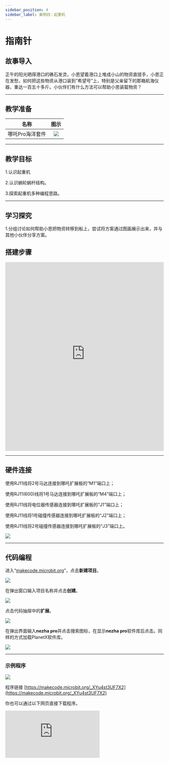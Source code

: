 ```yaml
---
sidebar_position: 4
sidebar_label: 案例四：起重机
---
```


# 指南针
## 故事导入
正午的阳光晒得港口的礁石发烫，小恩望着港口上堆成小山的物资直搓手，小恩正在发愁，如何把这些物资从港口装到“希望号”上，特别是父亲留下的那箱航海仪器，重达一百五十多斤。小伙伴们有什么方法可以帮助小恩装载物资？

--- 

## 教学准备

|     名称     |            图示            |
| :----------: | :--------------------------: |
|   哪吒Pro海洋套件  |   ![](https://wiki-media-ef.oss-cn-hongkong.aliyuncs.com/docs/microbit/building-blocks/nezha-pro-ocean-kit/nezha-pro-ocean-kit-products-introduction-002.png.png)  |

--- 
## 教学目标 
1.认识起重机 

2.认识蜗轮蜗杆结构。

3.探索起重机多种编程思路。

--- 

## 学习探究

1.分组讨论如何帮助小恩把物资转移到船上，尝试将方案通过图画展示出来，并与其他小伙伴分享方案。


## 搭建步骤

<embed src="https://wiki-media-ef.oss-cn-hongkong.aliyuncs.com/docs/microbit/building-blocks/nezha-pro-ocean-kit/setup-diagram/case04/nezha-pro-ocean-kit-step-04-1.png.pdf" type="application/pdf" width="100%" height="600px" />

--- 

## 硬件连接

使用RJ11线将2号马达连接到哪吒扩展板的“M1”端口上；

使用RJ11(600)线将1号马达连接到哪吒扩展板的“M4”端口上；

使用RJ11线将电位器传感器连接到哪吒扩展板的“J1”端口上；

使用RJ11线将1号碰撞传感器连接到哪吒扩展板的“J2”端口上；

使用RJ11线将2号碰撞传感器连接到哪吒扩展板的“J3”端口上。


 ![](https://wiki-media-ef.oss-cn-hongkong.aliyuncs.com/docs/microbit/building-blocks/nezha-pro-ocean-kit/setup-diagram/case03/nezha-pro-ocean-kit-step-03-3.png.png)

--- 
## 代码编程

进入“[makecode.microbit.org](https://makecode.microbit.org)”，点击**新建项目**。

![](https://wiki-media-ef.oss-cn-hongkong.aliyuncs.com/docs/microbit/building-blocks/microbit-space-science-kit/images/microbit-space-science-kit-case01-07.png)

在弹出窗口输入项目名称并点击**创建**。

![](https://wiki-media-ef.oss-cn-hongkong.aliyuncs.com/docs/microbit/building-blocks/microbit-space-science-kit/images/microbit-space-science-kit-case01-11.png)

点击代码抽屉中的**扩展**。

![](https://wiki-media-ef.oss-cn-hongkong.aliyuncs.com/docs/microbit/building-blocks/microbit-space-science-kit/images/microbit-space-science-kit-case01-09.png)

在弹出界面输入**nezha pro**并点击搜索图标，在显示**nezha pro**软件库后点击。同样的方式加载PlanetX软件库。

![](https://wiki-media-ef.oss-cn-hongkong.aliyuncs.com/docs/microbit/building-blocks/microbit-space-science-kit/images/microbit-space-science-kit-case01-10.png)

---
### 示例程序

![](https://wiki-media-ef.oss-cn-hongkong.aliyuncs.com/docs/microbit/building-blocks/nezha-pro-ocean-kit/setup-diagram/case04/nezha-pro-ocean-kit-step-04-2.png.png)

程序链接
[https://makecode.microbit.org/_XYu4st3UF7X2](https://makecode.microbit.org/_XYu4st3UF7X2)

你也可以通过以下网页直接下载程序。

<div
    style={{
        position: 'relative',
        paddingBottom: '60%',
        overflow: 'hidden',
    }}
>
    <iframe
        src="https://makecode.microbit.org/_XYu4st3UF7X2"
        frameborder="0"
        sandbox="allow-popups allow-forms allow-scripts allow-same-origin"
        style={{
            position: 'absolute',
            width: '100%',
            height: '100%',
        }}
    />
</div>

---
### 下载程序

使用 USB 线连接 PC 和 micro:bit V2。

![](https://wiki-media-ef.oss-cn-hongkong.aliyuncs.com/docs/microbit/building-blocks/microbit-space-science-kit/images/microbit-space-science-kit-manual03.gif)

连接成功后，电脑上会识别出一个名为 MICROBIT 的盘符。

![](https://wiki-media-ef.oss-cn-hongkong.aliyuncs.com/docs/microbit/building-blocks/microbit-space-science-kit/images/microbit-space-science-kit-manual06.png)

点击左下角的![](https://wiki-media-ef.oss-cn-hongkong.aliyuncs.com/docs/microbit/building-blocks/microbit-space-science-kit/images/microbit-space-science-kit-manual07.png)，选择**Connect Device**。

![](https://wiki-media-ef.oss-cn-hongkong.aliyuncs.com/docs/microbit/building-blocks/microbit-space-science-kit/images/microbit-space-science-kit-manual11.png)

点击![](https://wiki-media-ef.oss-cn-hongkong.aliyuncs.com/docs/microbit/building-blocks/microbit-space-science-kit/images/microbit-space-science-kit-manual08.png)。

![](https://wiki-media-ef.oss-cn-hongkong.aliyuncs.com/docs/microbit/building-blocks/microbit-space-science-kit/images/microbit-space-science-kit-manual12.png)

点击![](https://wiki-media-ef.oss-cn-hongkong.aliyuncs.com/docs/microbit/building-blocks/microbit-space-science-kit/images/microbit-space-science-kit-manual09.png)。

![](https://wiki-media-ef.oss-cn-hongkong.aliyuncs.com/docs/microbit/building-blocks/microbit-space-science-kit/images/microbit-space-science-kit-manual13.png)

在弹出窗口选择 **BBC micro:bit CMSIS-DAP**，然后选择**连接**，至此，我们的 micro:bit 就已经连接成功。

![](https://wiki-media-ef.oss-cn-hongkong.aliyuncs.com/docs/microbit/building-blocks/microbit-space-science-kit/images/microbit-space-science-kit-manual14.png)

点击**下载程序**

![](https://wiki-media-ef.oss-cn-hongkong.aliyuncs.com/docs/microbit/building-blocks/microbit-space-science-kit/images/microbit-space-science-kit-manual10.png)

---
## 案例演示

当电位器传感器的反馈数值低于300时，2号电机将以100%的速度启动转动；

当反馈数值高于700时，2号电机将以-100%的速度启动转动；

若数值介于两者之间，则2号电机停止。

若“J2”端口的碰撞传感器被按下，1号电机将以100%的速度启动转动；

若“J3”端口的碰撞传感器被按下，1号电机将以-100%的速度启动转动。

在其他情况下，1号电机将停止。


**图片**

---
## 扩展知识

### 起重机：从古代到现代的技术演进
#### 一、古代起重工具的起源（公元前 — 中世纪）

**人力与畜力驱动的雏形** 

1.杠杆与滑轮系统：公元前 3 世纪，古希腊学者阿基米德提出杠杆原理，古埃及人利用杠杆搬运金字塔石材；同时期，中国战国时期出现辘轳（滑轮组雏形），用于提水和重物运输。

2.罗马 “Polyspaston” 起重机：公元 1 世纪，罗马人发明由人力或畜力驱动的多滑轮起重机（Polyspaston），通过绳索和绞盘提升重物，常用于建筑施工（如斗兽场建设）。

**质结构与动力局限** 

1.起重工具以木材为主要材料，载重通常不超过 10 吨，依赖人力或畜力驱动，效率低且适用场景有限。

####  二、工业革命时期的机械化突破（18—19 世纪）

**蒸汽动力的应用**

1.首台蒸汽起重机：18 世纪末，英国工程师威廉・阿姆斯特朗发明以蒸汽为动力的固定式起重机，用于码头装卸货物，载重提升至 20 吨以上。

2.铁路与港口的革新：1830 年代，蒸汽驱动的轨道式起重机在英国铁路建设中普及，1850 年代港口蒸汽起重机（如 “蒸汽绞盘”）实现规模化货物装卸。

**金属结构与旋转设计**

1.19 世纪中期，钢铁替代木材成为起重机主要材料，结构强度大幅提升；1870 年代，法国工程师发明可 360 度旋转的蒸汽起重机，扩大作业范围。

#### 三、20 世纪：专业化与多元化发展

**内燃机与电力驱动的普及**

1.移动式起重机诞生：1910 年代，美国推出内燃机驱动的轮式起重机（如 “蒸汽铲车” 改良版），1920 年代履带式起重机（如 Caterpillar 推土机改造机型）适用于复杂地形。

2.电力驱动与塔式起重机：1930 年代，电力驱动起重机在工厂和建筑工地普及；1950 年代，塔式起重机（如德国 Liebherr 早期型号）因高度可调、起重量大，成为高层建筑施工的核心设备。

**技术细分与载重突破**

1.港口专用设备：1960 年代，集装箱起重机（桥吊）出现，单吊具载重达 30 吨以上，推动全球海运效率革命。

2.超大型起重机：1980 年代，德国利勃海尔（Liebherr）推出 LR 13000 履带式起重机，最大起重量突破 3000 吨，用于风电设备和重型工业安装。

#### 四、现代起重机：智能化与绿色化（21 世纪至今）

1.智能化技术应用
配备传感器与自动化控制系统，实现负载监测、防摇摆控制（如日本 Tadano 智能起重机）；部分型号支持远程操控或无人机辅助定位。

2.新能源与环保设计
电动起重机（如比亚迪电动卡车底盘改装机型）在城市施工中普及，零排放；氢燃料起重机（如法国 Air Liquide 试点项目）进入研发阶段。

3.极端场景专用设备
深海工程起重机（如新加坡 SSCV Thialf）最大起重量达 1.4 万吨，用于海底管道铺设；太空起重机（如 NASA “毅力号” 机械臂）应用于行星探测。

**关键里程碑时间轴** 

|时期|事件|
|---|---|
|公元前 3 世纪|古希腊应用杠杆原理，中国出现辘轳|
|1784 年|	威廉・阿姆斯特朗发明首台蒸汽起重机|
|1860 年|	钢铁结构起重机替代木质结构|
|1925 年|	履带式起重机首次用于工程施工|
|1955 年|	塔式起重机在高层建筑中普及|
|2010 年|	智能化控制系统成为起重机标配|

从古代杠杆到现代智能装备，起重机的发展史本质是动力、材料与控制技术的迭代史，持续推动人类工程能力向极限挑战。



